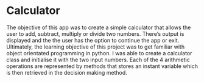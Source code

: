 # Calculator
The objective of this app was to create a simple calculator that allows the user to add, subtract, multiply or divide two numbers. 
There’s output is displayed and the the user has the option to continue the app or exit.
Ultimately, the learning objective of this project was to get familiar with object orientated programming in python.
I was able to create a calculator class and initialise it with the two input numbers. Each of the 4 arithmetic operations are represented by methods that stores an instant variable 
which is then retrieved in the decision making method. 

